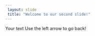 ```yaml
--- 
 layout: slide 
 title: "Welcome to our second slide!" 
--- 
```

Your text 
Use the left arrow to go back! 
